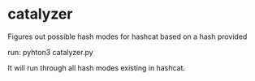 # catalyzer
Figures out possible hash modes for hashcat based on a hash provided

run: pyhton3 catalyzer.py <hash>

It will run through all hash modes existing in hashcat.
